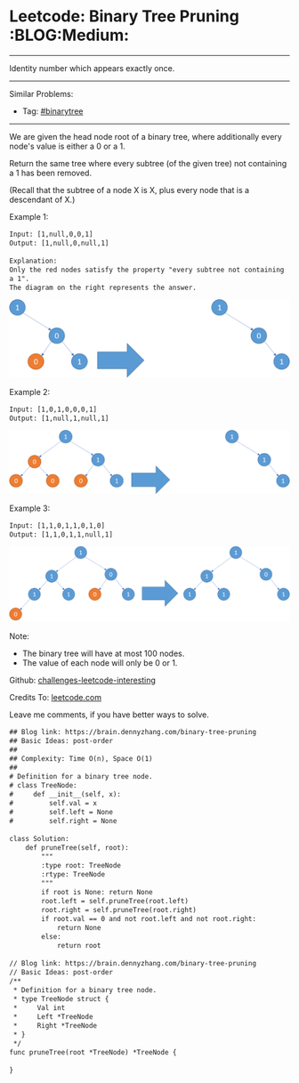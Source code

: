 # Leetcode: Binary Tree Pruning     :BLOG:Medium:


---

Identity number which appears exactly once.  

---

Similar Problems:  
-   Tag: [#binarytree](https://brain.dennyzhang.com/tag/binarytree)

---

We are given the head node root of a binary tree, where additionally every node's value is either a 0 or a 1.  

Return the same tree where every subtree (of the given tree) not containing a 1 has been removed.  

(Recall that the subtree of a node X is X, plus every node that is a descendant of X.)  

Example 1:  

    Input: [1,null,0,0,1]
    Output: [1,null,0,null,1]
     
    Explanation: 
    Only the red nodes satisfy the property "every subtree not containing a 1".
    The diagram on the right represents the answer.

![img](//raw.githubusercontent.com/DennyZhang/images/master/code/binarytree_prune1.png)  

Example 2:  

    Input: [1,0,1,0,0,0,1]
    Output: [1,null,1,null,1]

![img](//raw.githubusercontent.com/DennyZhang/images/master/code/binarytree_prune2.png)  

Example 3:  

    Input: [1,1,0,1,1,0,1,0]
    Output: [1,1,0,1,1,null,1]

![img](//raw.githubusercontent.com/DennyZhang/images/master/code/binarytree_prune3.png)  

Note:  

-   The binary tree will have at most 100 nodes.
-   The value of each node will only be 0 or 1.

Github: [challenges-leetcode-interesting](https://github.com/DennyZhang/challenges-leetcode-interesting/tree/master/binary-tree-pruning)  

Credits To: [leetcode.com](https://leetcode.com/problems/binary-tree-pruning/description/)  

Leave me comments, if you have better ways to solve.  

    ## Blog link: https://brain.dennyzhang.com/binary-tree-pruning
    ## Basic Ideas: post-order
    ##
    ## Complexity: Time O(n), Space O(1)
    ##
    # Definition for a binary tree node.
    # class TreeNode:
    #     def __init__(self, x):
    #         self.val = x
    #         self.left = None
    #         self.right = None
    
    class Solution:
        def pruneTree(self, root):
            """
            :type root: TreeNode
            :rtype: TreeNode
            """
            if root is None: return None
            root.left = self.pruneTree(root.left)
            root.right = self.pruneTree(root.right)
            if root.val == 0 and not root.left and not root.right:
                return None
            else:
                return root

    // Blog link: https://brain.dennyzhang.com/binary-tree-pruning
    // Basic Ideas: post-order
    /**
     * Definition for a binary tree node.
     * type TreeNode struct {
     *     Val int
     *     Left *TreeNode
     *     Right *TreeNode
     * }
     */
    func pruneTree(root *TreeNode) *TreeNode {
    
    }